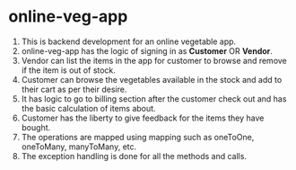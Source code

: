 # online-veg-app
1. This is backend development for an online vegetable app.
2. online-veg-app has the logic of signing in as **Customer** OR **Vendor**.
3. Vendor can list the items in the app for customer to browse and remove if the item is out of stock.
4. Customer can browse the vegetables available in the stock and add to their cart as per their desire.
5. It has logic to go to billing section after the customer check out and has the basic calculation of items about.
6. Customer has the liberty to give feedback for the items they have bought.
7. The operations are mapped using mapping such as oneToOne, oneToMany, manyToMany, etc.
8. The exception handling is done for all the methods and calls.
